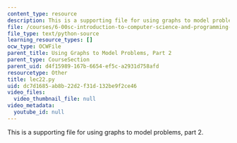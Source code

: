 ```yaml
---
content_type: resource
description: This is a supporting file for using graphs to model problems, part 2.
file: /courses/6-00sc-introduction-to-computer-science-and-programming-spring-2011/dc7d1685ab8b22d2f31d132be9f2ce46_lec22.py
file_type: text/python-source
learning_resource_types: []
ocw_type: OCWFile
parent_title: Using Graphs to Model Problems, Part 2
parent_type: CourseSection
parent_uid: d4f15989-167b-6654-ef5c-a2931d758afd
resourcetype: Other
title: lec22.py
uid: dc7d1685-ab8b-22d2-f31d-132be9f2ce46
video_files:
  video_thumbnail_file: null
video_metadata:
  youtube_id: null
---
```

This is a supporting file for using graphs to model problems, part 2.

